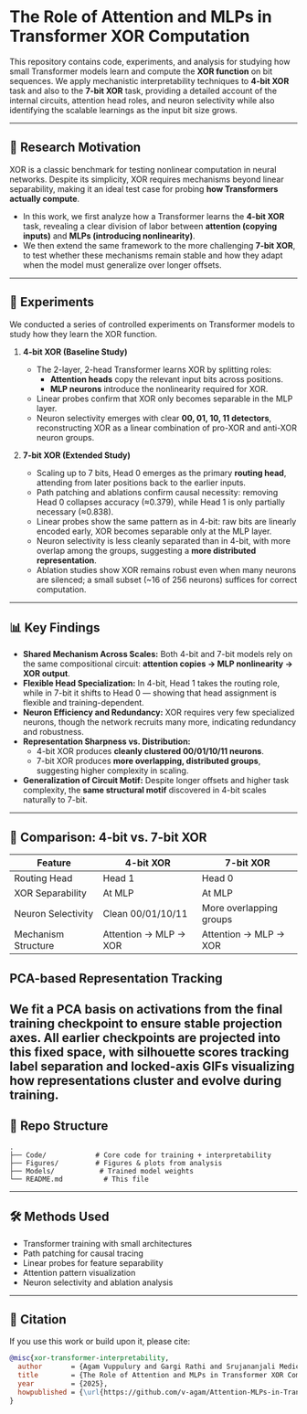 # The Role of Attention and MLPs in Transformer XOR Computation

This repository contains code, experiments, and analysis for studying how small Transformer models learn and compute the **XOR function** on bit sequences. We apply mechanistic interpretability techniques to **4-bit XOR** task and also to the **7-bit XOR** task, providing a detailed account of the internal circuits, attention head roles, and neuron selectivity while also identifying the scalable learnings as the input bit size grows.  

---

## 🚀 Research Motivation  
XOR is a classic benchmark for testing nonlinear computation in neural networks. Despite its simplicity, XOR requires mechanisms beyond linear separability, making it an ideal test case for probing **how Transformers actually compute**.  

- In this work, we first analyze how a Transformer learns the **4-bit XOR** task, revealing a clear division of labor between **attention (copying inputs)** and **MLPs (introducing nonlinearity)**.  
- We then extend the same framework to the more challenging **7-bit XOR**, to test whether these mechanisms remain stable and how they adapt when the model must generalize over longer offsets.  

---

## 🧪 Experiments  

We conducted a series of controlled experiments on Transformer models to study how they learn the XOR function.  

1. **4-bit XOR (Baseline Study)**  
   - The 2-layer, 2-head Transformer learns XOR by splitting roles:  
     - **Attention heads** copy the relevant input bits across positions.  
     - **MLP neurons** introduce the nonlinearity required for XOR.  
   - Linear probes confirm that XOR only becomes separable in the MLP layer.  
   - Neuron selectivity emerges with clear **00, 01, 10, 11 detectors**, reconstructing XOR as a linear combination of pro-XOR and anti-XOR neuron groups.  

2. **7-bit XOR (Extended Study)**  
   - Scaling up to 7 bits, Head 0 emerges as the primary **routing head**, attending from later positions back to the earlier inputs.  
   - Path patching and ablations confirm causal necessity: removing Head 0 collapses accuracy (≈0.379), while Head 1 is only partially necessary (≈0.838).  
   - Linear probes show the same pattern as in 4-bit: raw bits are linearly encoded early, XOR becomes separable only at the MLP layer.  
   - Neuron selectivity is less cleanly separated than in 4-bit, with more overlap among the groups, suggesting a **more distributed representation**.  
   - Ablation studies show XOR remains robust even when many neurons are silenced; a small subset (~16 of 256 neurons) suffices for correct computation.  

---

## 📊 Key Findings  

- **Shared Mechanism Across Scales:** Both 4-bit and 7-bit models rely on the same compositional circuit: **attention copies → MLP nonlinearity → XOR output**.  
- **Flexible Head Specialization:** In 4-bit, Head 1 takes the routing role, while in 7-bit it shifts to Head 0 — showing that head assignment is flexible and training-dependent.  
- **Neuron Efficiency and Redundancy:** XOR requires very few specialized neurons, though the network recruits many more, indicating redundancy and robustness.  
- **Representation Sharpness vs. Distribution:**  
  - 4-bit XOR produces **cleanly clustered 00/01/10/11 neurons**.  
  - 7-bit XOR produces **more overlapping, distributed groups**, suggesting higher complexity in scaling.  
- **Generalization of Circuit Motif:** Despite longer offsets and higher task complexity, the **same structural motif** discovered in 4-bit scales naturally to 7-bit.

---

## 🔬 Comparison: 4-bit vs. 7-bit XOR  

| Feature                  | 4-bit XOR              | 7-bit XOR              |
|---------------------------|------------------------|------------------------|
| Routing Head              | Head 1                 | Head 0                 |
| XOR Separability          | At MLP                 | At MLP                 |
| Neuron Selectivity        | Clean 00/01/10/11      | More overlapping groups|
| Mechanism Structure       | Attention → MLP → XOR  | Attention → MLP → XOR  |

## PCA-based Representation Tracking

We fit a PCA basis on activations from the final training checkpoint to ensure stable projection axes. All earlier checkpoints are projected into this fixed space, with silhouette scores tracking label separation and locked-axis GIFs visualizing how representations cluster and evolve during training.
---

## 📂 Repo Structure  

```text
.
├── Code/            # Core code for training + interpretability
├── Figures/         # Figures & plots from analysis
├── Models/           # Trained model weights            
└── README.md          # This file
```


---

## 🛠️ Methods Used  

- Transformer training with small architectures  
- Path patching for causal tracing  
- Linear probes for feature separability  
- Attention pattern visualization  
- Neuron selectivity and ablation analysis  

---

## 📌 Citation  

If you use this work or build upon it, please cite:  

```bibtex
@misc{xor-transformer-interpretability,
  author       = {Agam Vuppulury and Gargi Rathi and Srujananjali Medicharla and Vaaruni Desai},
  title        = {The Role of Attention and MLPs in Transformer XOR Computation},
  year         = {2025},
  howpublished = {\url{https://github.com/v-agam/Attention-MLPs-in-Transformer-XOR}}
}

